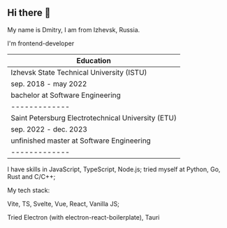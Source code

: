 ## Hi there 👋

My name is Dmitry, I am from Izhevsk, Russia.

I'm frontend-developer

| Education     | 
| ------------- | 
| Izhevsk State Technical University (ISTU) | 
| sep. 2018 - may 2022  |
| bachelor at Software Engineering |
| ------------- | 
| Saint Petersburg Electrotechnical University (ETU)|
| sep. 2022 - dec. 2023|
| unfinished master at Software Engineering|
| ------------- | 

I have skills in JavaScript, TypeScript, Node.js;
tried myself at Python, Go, Rust and C/C++;

My tech stack:

Vite, TS, Svelte, Vue, React, Vanilla JS;

Tried Electron (with electron-react-boilerplate), Tauri
